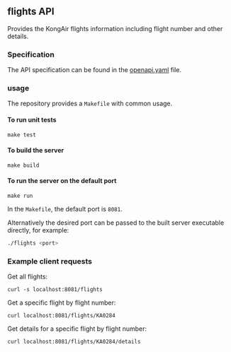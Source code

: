 ## flights API

Provides the KongAir flights information including
flight number and other details.

### Specification

The API specification can be found in the [openapi.yaml](openapi.yaml) file.

### usage

The repository provides a `Makefile` with common usage.

#### To run unit tests

```
make test
```

#### To build the server

```
make build
```

#### To run the server on the default port

```
make run
```

In the `Makefile`, the default port is `8081`.

Alternatively the desired port can be passed to the built server executable directly,
for example:

```sh
./flights <port>
```

### Example client requests

Get all flights:
```
curl -s localhost:8081/flights
```

Get a specific flight by flight number:
```
curl localhost:8081/flights/KA0284
```

Get details for a specific flight by flight number:
```
curl localhost:8081/flights/KA0284/details
```

